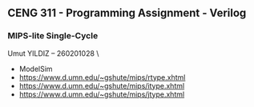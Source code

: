 ## CENG 311 - Programming Assignment - Verilog 

### MIPS-lite Single-Cycle

Umut YILDIZ – 260201028 \

- ModelSim
- https://www.d.umn.edu/~gshute/mips/rtype.xhtml
- https://www.d.umn.edu/~gshute/mips/itype.xhtml
- https://www.d.umn.edu/~gshute/mips/jtype.xhtml
